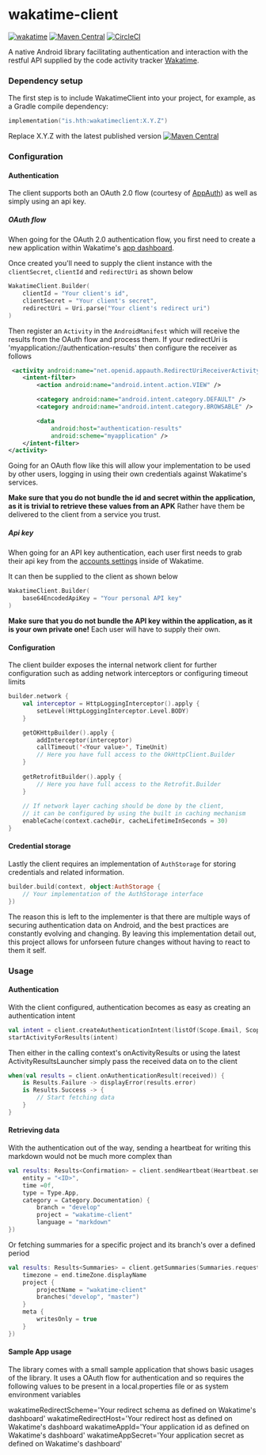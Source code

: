 # wakatime-client
[![wakatime](https://wakatime.com/badge/github/hrafnthor/wakatime-client.svg)](https://wakatime.com/badge/github/hrafnthor/wakatime-client)
[![Maven Central](https://img.shields.io/maven-central/v/is.hth/wakatimeclient.svg?label=Maven%20Central)](https://search.maven.org/search?q=g:%22is.hth%22%20AND%20a:%22wakatimeclient%22)
[![CircleCI](https://circleci.com/gh/hrafnthor/wakatime-client/tree/develop.svg?style=svg)](https://circleci.com/gh/hrafnthor/wakatime-client/tree/develop)

A native Android library facilitating authentication and interaction with the restful API supplied by the code activity tracker [Wakatime](https://www.wakatime.com).

### Dependency setup

The first step is to include WakatimeClient into your project, for example, as a Gradle compile dependency:

```kotlin
implementation("is.hth:wakatimeclient:X.Y.Z")
```
Replace X.Y.Z with the latest published version [![Maven Central](https://img.shields.io/maven-central/v/is.hth/wakatimeclient.svg?label=Maven%20Central)](https://search.maven.org/search?q=g:%22is.hth%22%20AND%20a:%22wakatimeclient%22)

### Configuration

#### Authentication

The client supports both an OAuth 2.0 flow (courtesy of [AppAuth](https://github.com/openid/AppAuth-Android)) as well as simply using an api key.

##### OAuth flow

When going for the OAuth 2.0 authentication flow, you first need to create a new application within Wakatime's [app dashboard](https://wakatime.com/apps).

Once created you'll need to supply the client instance with the `clientSecret`, `clientId` and `redirectUri` as shown below

```kotlin
WakatimeClient.Builder(
    clientId = "Your client's id",
    clientSecret = "Your client's secret",
    redirectUri = Uri.parse("Your client's redirect uri")
)
```
Then register an `Activity` in the `AndroidManifest` which will receive the results from the OAuth flow and process them. If your redirectUri is 'myapplication://authentication-results' then configure the receiver as follows

```xml
 <activity android:name="net.openid.appauth.RedirectUriReceiverActivity">
    <intent-filter>
        <action android:name="android.intent.action.VIEW" />

        <category android:name="android.intent.category.DEFAULT" />
        <category android:name="android.intent.category.BROWSABLE" />

        <data
            android:host="authentication-results"
            android:scheme="myapplication" />
    </intent-filter>
</activity>
```
Going for an OAuth flow like this will allow your implementation to be used by other users, logging in using their own credentials against Wakatime's services.

**Make sure that you do not bundle the id and secret within the application, as it is trivial to retrieve these values from an APK**
Rather have them be delivered to the client from a service you trust.

##### Api key

When going for an API key authentication, each user first needs to grab their api key from the [accounts settings](https://wakatime.com/settings/accounts) inside of Wakatime.

It can then be supplied to the client as shown below

```kotlin
WakatimeClient.Builder(
    base64EncodedApiKey = "Your personal API key"
)
```
**Make sure that you do not bundle the API key within the application, as it is your own private one!** Each user will have to supply their own.

#### Configuration

The client builder exposes the internal network client for further configuration such as adding network interceptors or configuring timeout limits

```kotlin
builder.network {
    val interceptor = HttpLoggingInterceptor().apply {
        setLevel(HttpLoggingInterceptor.Level.BODY)
    }

    getOKHttpBuilder().apply {
        addInterceptor(interceptor)
        callTimeout('<Your value>', TimeUnit)
        // Here you have full access to the OkHttpClient.Builder
    }
    
    getRetrofitBuilder().apply {
        // Here you have full access to the Retrofit.Builder
    }
    
    // If network layer caching should be done by the client,
    // it can be configured by using the built in caching mechanism
    enableCache(context.cacheDir, cacheLifetimeInSeconds = 30)
}
```

#### Credential storage

Lastly the client requires an implementation of `AuthStorage` for storing credentials and related information.

```kotlin
builder.build(context, object:AuthStorage {
    // Your implementation of the AuthStorage interface
})
```
The reason this is left to the implementer is that there are multiple ways of securing authentication data on Android, and the best practices are constantly evolving and changing. By leaving this implementation detail out, this project allows for unforseen future changes without having to react to them it self.

### Usage

#### Authentication

With the client configured, authentication becomes as easy as creating an authentication intent

```kotlin
val intent = client.createAuthenticationIntent(listOf(Scope.Email, Scope.ReadStats))
startActivityForResults(intent)
```

Then either in the calling context's onActivityResults or using the latest ActivityResultsLauncher
simply pass the received data on to the client

```kotlin
when(val results = client.onAuthenticationResult(received)) {
    is Results.Failure -> displayError(results.error)
    is Results.Success -> {
        // Start fetching data
    }
}

```
#### Retrieving data

With the authentication out of the way, sending a heartbeat for writing this markdown would not be much more complex than

```kotlin
val results: Results<Confirmation> = client.sendHeartbeat(Heartbeat.send(
    entity = "<ID>",
    time =0f, 
    type = Type.App, 
    category = Category.Documentation) {
        branch = "develop"
        project = "wakatime-client"
        language = "markdown"
})
```

Or fetching summaries for a specific project and its branch's over a defined period

```kotlin
val results: Results<Summaries> = client.getSummaries(Summaries.request(start, end) {
    timezone = end.timeZone.displayName
    project {
        projectName = "wakatime-client"
        branches("develop", "master")
    }
    meta { 
        writesOnly = true
    }
})
```
#### Sample App usage

The library comes with a small sample application that shows basic usages of the library. It uses a
OAuth flow for authentication and so requires the following values to be present in a
local.properties file or as system environment variables 

wakatimeRedirectScheme='Your redirect schema as defined on Wakatime's dashboard'
wakatimeRedirectHost='Your redirect host as defined on Wakatime's dashboard
wakatimeAppId='Your application id as defined on Wakatime's dashboard'
wakatimeAppSecret='Your application secret as defined on Wakatime's dashboard'